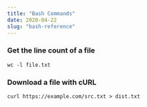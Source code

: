 ```yaml
---
title: "Bash Commands"
date: 2020-04-22
slug: "bash-reference"
---
```


### Get the line count of a file

```unix
wc -l file.txt
```

### Download a file with cURL

```
curl https://example.com/src.txt > dist.txt
```
